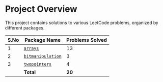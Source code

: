 # Project Overview

This project contains solutions to various LeetCode problems, organized by different packages.

| S.No | Package Name          | Problems Solved |
|------|-----------------------|-----------------|
| 1    | [`arrays`](src/main/java/in/roopsai/arrays/README.md)              | 13              |
| 2    | [`bitmanipulation`](src/main/java/in/roopsai/bitmanipulation/README.md)     | 3               |
| 3    | [`twopointers`](src/main/java/in/roopsai/twopointers/README.md)     | 4               |
|      | **Total**              | **20**           |